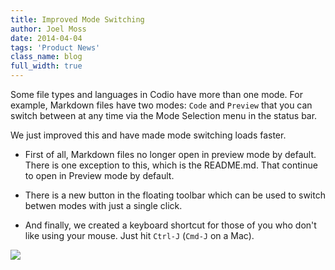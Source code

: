```yaml
---
title: Improved Mode Switching
author: Joel Moss
date: 2014-04-04
tags: 'Product News'
class_name: blog
full_width: true
---
```


Some file types and languages in Codio have more than one mode. For example, Markdown files have two modes: `Code` and `Preview` that you can switch between at any time via the Mode Selection menu in the status bar.

We just improved this and have made mode switching loads faster.

- First of all, Markdown files no longer open in preview mode by default. There is one exception to this, which is the README.md. That continue to open in Preview mode by default.

- There is a new button in the floating toolbar which can be used to switch betwen modes with just a single click.

- And finally, we created a keyboard shortcut for those of you who don't like using your mouse. Just hit `Ctrl-J` (`Cmd-J` on a Mac).

![](blog/mode-switching.gif)